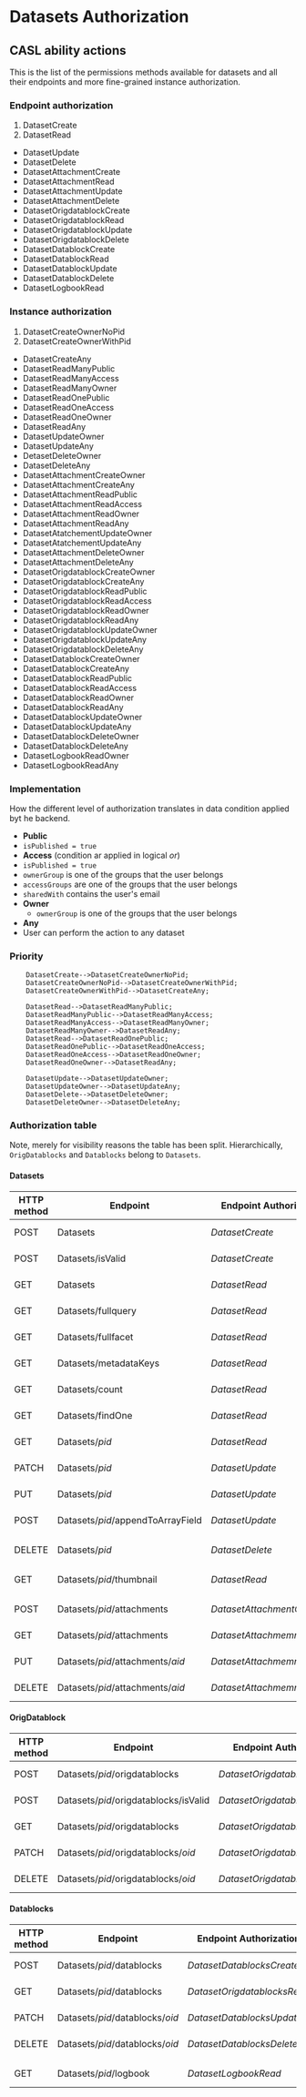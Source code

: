 # Datasets Authorization
## CASL ability actions
This is the list of the permissions methods available for datasets and all their endpoints and more fine-grained instance authorization. 


### Endpoint authorization
1. DatasetCreate
2. DatasetRead
- DatasetUpdate
- DatasetDelete
- DatasetAttachmentCreate
- DatasetAttachmentRead
- DatasetAttachmentUpdate
- DatasetAttachmentDelete
- DatasetOrigdatablockCreate
- DatasetOrigdatablockRead
- DatasetOrigdatablockUpdate
- DatasetOrigdatablockDelete
- DatasetDatablockCreate
- DatasetDatablockRead
- DatasetDatablockUpdate
- DatasetDatablockDelete
- DatasetLogbookRead
### Instance authorization
1. DatasetCreateOwnerNoPid
2. DatasetCreateOwnerWithPid
- DatasetCreateAny
- DatasetReadManyPublic
- DatasetReadManyAccess
- DatasetReadManyOwner
- DatasetReadOnePublic
- DatasetReadOneAccess
- DatasetReadOneOwner
- DatasetReadAny
- DatasetUpdateOwner
- DatasetUpdateAny
- DetasetDeleteOwner
- DatasetDeleteAny
- DatasetAttachmentCreateOwner
- DatasetAttachmentCreateAny
- DatasetAttachmentReadPublic
- DatasetAttachmentReadAccess
- DatasetAttachmentReadOwner
- DatasetAttachmentReadAny
- DatasetAtatchementUpdateOwner
- DatasetAtatchementUpdateAny
- DatasetAttachmentDeleteOwner
- DatasetAttachmentDeleteAny
- DatasetOrigdatablockCreateOwner
- DatasetOrigdatablockCreateAny
- DatasetOrigdatablockReadPublic
- DatasetOrigdatablockReadAccess
- DatasetOrigdatablockReadOwner
- DatasetOrigdatablockReadAny
- DatasetOrigdatablockUpdateOwner
- DatasetOrigdatablockUpdateAny
- DatasetOrigdatablockDeleteAny
- DatasetDatablockCreateOwner
- DatasetDatablockCreateAny
- DatasetDatablockReadPublic
- DatasetDatablockReadAccess
- DatasetDatablockReadOwner
- DatasetDatablockReadAny
- DatasetDatablockUpdateOwner
- DatasetDatablockUpdateAny
- DatasetDatablockDeleteOwner
- DatasetDatablockDeleteAny
- DatasetLogbookReadOwner
- DatasetLogbookReadAny

### Implementation
How the different level of authorization translates in data condition applied byt he backend.

- **Public**
-  `isPublished = true`
- **Access** (condition ar applied in logical _or_)
- `isPublished = true`
- `ownerGroup` is one of the groups that the user belongs
- `accessGroups` are one of the groups that the user belongs
- `sharedWith` contains the user's email
- **Owner**  
  - `ownerGroup` is one of the groups that the user belongs
- **Any**
- User can perform the action to any dataset


### Priority
```
    DatasetCreate-->DatasetCreateOwnerNoPid;
    DatasetCreateOwnerNoPid-->DatasetCreateOwnerWithPid;
    DatasetCreateOwnerWithPid-->DatasetCreateAny;
```
```
    DatasetRead-->DatasetReadManyPublic;
    DatasetReadManyPublic-->DatasetReadManyAccess;
    DatasetReadManyAccess-->DatasetReadManyOwner;
    DatasetReadManyOwner-->DatasetReadAny;
    DatasetRead-->DatasetReadOnePublic;
    DatasetReadOnePublic-->DatasetReadOneAccess;
    DatasetReadOneAccess-->DatasetReadOneOwner;
    DatasetReadOneOwner-->DatasetReadAny;
```
```
    DatasetUpdate-->DatasetUpdateOwner;
    DatasetUpdateOwner-->DatasetUpdateAny;
    DatasetDelete-->DatasetDeleteOwner;
    DatasetDeleteOwner-->DatasetDeleteAny;
```

### Authorization table
Note, merely for visibility reasons the table has been split. Hierarchically, `OrigDatablocks` and `Datablocks` belong to `Datasets`.
#### Datasets
| HTTP method | Endpoint | Endpoint Authorization | Anonymous | Authenticated User | Create Dataset Groups | Create Dataset with Pid Groups | Create Dataset Privileged Groups | Admin Groups | Delete Groups | Notes |
| -------- | ------- | ------- | ------- | ------- | ------- | ------- | ------- | ------- | ------- | ------- |
| POST | Datasets | _DatasetCreate_ | __no__ | __no__ | Owner, w/o PID<br/>_DatasetCreateOwnerNoPid_ | Owner, w/ PID<br/>_DatasetCreateOwnerWithPid_ | Any<br/>_DatasetCreateAny_ | Any<br/>_DatasetCreateAny_ | __no__ | 
| POST | Datasets/isValid | _DatasetCreate_ | __no__ | __no__ | Owner, w/o PID<br/>_DatasetCreateOwnerNoPid_ | Owner, W/ PID<br/>_DatasetCreateOwnerWithPid_ | Any<br/>_DatasetCreateAny_ | Any<br/>_DatasetCreateAny_ | __no__ | 
| GET | Datasets | _DatasetRead_ | Public<br/>_DatasetReadPublic_ | Has Access<br/>_DatasetReadAccess_ | Has Access<br/>_DatasetReadAccess_ | Has Access<br/>_DatasetReadAccess_ | Has Access<br/>_DatasetReadAccess_ | Any<br/>_DatasetReadyAny_ | __no__ | 
| GET | Datasets/fullquery | _DatasetRead_ | Public<br/>_DatasetReadManyPublic_ | Has Access<br/>_DatasetReadManyAccess_ | Has Access<br/>_DatasetReadManyAccess_ | Has Access<br/>_DatasetReadManyAccess_ | Has Access<br/>_DatasetReadManyAccess_ | Any<br/>_DatasetReadAny_ | __no__ | 
| GET | Datasets/fullfacet | _DatasetRead_ | Public<br/>_DatasetReadManyPublic_ | Has Access<br/>_DatasetReadManyAccess_ | Has Access<br/>_DatasetReadManyAccess_ | Has Access<br/>_DatasetReadManyAccess_ | Has Access<br/>_DatasetReadManyAccess_ | Any<br/>_DatasetReadAny_ | __no__ | 
| GET | Datasets/metadataKeys | _DatasetRead_ | Public<br/>_DatasetReadManyPublic_ | Has Access<br/>_DatasetReadManyAccess_ | Has Access<br/>_DatasetReadManyAccess_ | Has Access<br/>_DatasetReadManyAccess_ | Has Access<br/>_DatasetReadManyAccess_ | Any<br/>_DatasetReadAny_ | __no__ | 
| GET | Datasets/count | _DatasetRead_ | Public<br/>_DatasetReadManyPublic_ | Has Access<br/>_DatasetReadManyAccess_ | Has Access<br/>_DatasetReadManyAccess_ | Has Access<br/>_DatasetReadManyAccess_ | Has Access<br/>_DatasetReadManyAccess_ | Any<br/>_DatasetReadAny_ | __no__ | 
| GET | Datasets/findOne | _DatasetRead_ | Public<br/>_DatasetReadOnePublic_ | Has Access<br/>_DatasetReadOneAccess_ | Has Access<br/>_DatasetReadOneAccess_ | Has Access<br/>_DatasetReadOneAccess_ | Has Access<br/>_DatasetReadOneAccess_ | Any<br/>_DatasetReadAny_ | __no__ | 
| GET | Datasets/_pid_ | _DatasetRead_ | Public<br/>_DatasetReadOnePublic_ | Has Access<br/>_DatasetReadOneAccess_ | Has Access<br/>_DatasetReadOneAccess_ | Has Access<br/>_DatasetReadOneAccess_ | Has Access<br/>_DatasetReadOneAccess_ | Any<br/>_DatasetReadAny_ | __no__ | 
| PATCH | Datasets/_pid_ | _DatasetUpdate_ | __no__ | __no__ | Owner<br/>_DatasetUpdateOwner_ | Owner<br/>_DatasetUpdateOwner_ | Owner<br/>_DatasetUpdateOwner_ | Any<br/>_DatasetUpdateAny_ | __no__ | 
| PUT | Datasets/_pid_ |  _DatasetUpdate_ |__no__ | __no__ | Owner<br/>_DatasetUpdateOwner_ | Owner<br/>_DatasetUpdateOwner_ | Owner<br/>_DatasetUpdateOwner_ | Any<br/>_DatasetUpdateAny_ | __no__ | 
| POST | Datasets/_pid_/appendToArrayField |  _DatasetUpdate_ |__no__ | __no__ | Owner<br/>_DatasetUpdateOwner_ |  Owner<br/>_DatasetUpdateOwner_ | Owner<br/>_DatasetUpdateOwner_ | Any<br/>_DatasetUpdateAny_ | __no__ | 
| | | | | | | | | |
| DELETE | Datasets/_pid_ | _DatasetDelete_ | __no__ | __no__ | __no__ | __no__ | __no__ | __no__ | Any<br/>_DatasetDeleteAny_ | 
| | | | | | | | | |
| GET | Datasets/_pid_/thumbnail | _DatasetRead_ | Public<br/>_DatasetReadPublic_ | Has Access<br/>_DatasetReadAccess_ | Has Access<br/>_DatasetReadAccess_ | Has Access<br/>_DatasetReadAccess_ | Has Access<br/>_DatasetReadAccess_ | Any<br/>_DatasetReadAny_ | __no__ | 
| | | | | | | | | |
| POST | Datasets/_pid_/attachments | _DatasetAttachmentCreate_ | __no__ | __no__ | Owner<br/>_DatasetAttachmentCreateOwner_ | Owner<br/>_DatasetAttachmentCreateOwner_ | Any<br/>_DatasetAttachmentCreateAny_ | Any<br/>_DatasetAttachmentCreateAny_ | __no__ | 
| GET | Datasets/_pid_/attachments | _DatasetAttachmemntRead_ | Public<br/>_DatasetAttachmentReadPublic_ | Has Access<br/>_DatasetAttachmentReadAccess_ | Has Access<br/>_DatasetAttachmentReadAccess_ | Has Access<br/>_DatasetAttachmentReadAccess_ | Has Access<br/>_DatasetAttachmentReadAccess_ | Any<br/>_DatasetAttachmentReadAny_ | __no__ | 
| PUT | Datasets/_pid_/attachments/_aid_ | _DatasetAttachmemntUpdate_ | __no__ | __no__ | Owner<br/>_DatasetAttachmentUpdateOwner_ | Owner<br/>_DatasetAttachmentUpdateOwner_ | Owner<br/>_DatasetAttachmentUpdateOwner_ |  Any<br/>_DatasetAttachmentCreateAny_ | __no__ | 
| DELETE | Datasets/_pid_/attachments/_aid_ | _DatasetAttachmemntDelete_ | __no__ | __no__ | Owner<br/>_DatasetAttachmentDeleteOwner_ | Owner<br/>_DatasetAttachmentDeleteOwner_ | Owner<br/>_DatasetAttachmentDeleteOwner_ | Any<br/>_DatasetAttachmentDeleteAny_ | __no__ | 

#### OrigDatablock
| HTTP method | Endpoint | Endpoint Authorization | Anonymous | Authenticated User | Create Dataset Groups | Create Dataset with Pid Groups | Create Dataset Privileged Groups | Admin Groups | Delete Groups | Notes |
| -------- | ------- | ------- | ------- | ------- | ------- | ------- | ------- | ------- | ------- | ------- |
| POST | Datasets/_pid_/origdatablocks | _DatasetOrigdatablocksCreate_ | __no__ | __no__ | Owner<br/>_DatasetOrigdatablockCreateOwner_ | Owner<br/>_DatasetOrigdatablockCreateOwner_ | Any<br/>_DatasetOrigdatablockCreateAny_ | Any<br/>_DatasetOrigdatablockCreateAny_ | __no__ | 
| POST | Datasets/_pid_/origdatablocks/isValid | _DatasetOrigdatablocksCreate_ |  __no__ | __no__ | Owner<br/>_DatasetOrigdatablockCreateOwner_ | Owner<br/>_DatasetOrigdatablockCreateOwner_ | Any<br/>_DatasetOrigdatablockCreateAny_ | Any<br/>_DatasetOrigdatablockCreateAny_ | __no__ | 
| GET | Datasets/_pid_/origdatablocks | _DatasetOrigdatablocksRead_ | Public<br/>_DatasetOrigdatablockReadPublic_ | Has Access<br/>_DatasetOrigdatablockReadOAccess_ | Has Access<br/>_DatasetOrigdatablockReadAccess_ | Has Access<br/>_DatasetOrigdatablockReadAccess_ | Has Access<br/>_DatasetOrigdatablockReadAccess_ | Any<br/>_DatasetOrigdatablockReadAny_ | __no__ | 
| PATCH | Datasets/_pid_/origdatablocks/_oid_ | _DatasetOrigdatablocksUpdate_ | __no__ | __no__ | Owner<br/>_DatasetOrigdatablockUpdateOwner_ | Owner<br/>_DatasetOrigdatablockUpdateOwner_ | Owner<br/>_DatasetOrigdatablockUpdateOwner_ | Any<br/>_DatasetOrigdatablockCreateAny_ | __no__ |  |
| DELETE | Datasets/_pid_/origdatablocks/_oid_ | _DatasetOrigdatablocksDelete_ | __no__ | __no__ | __no__ |  __no__ | __no__ |  __no__ | Any<br/>_DatasetOrigdatablockDeleteAny_ |  | 


#### Datablocks
| HTTP method | Endpoint | Endpoint Authorization | Anonymous | Authenticated User | Create Dataset Groups | Create Dataset with Pid Groups | Create Dataset Privileged Groups | Admin Groups | Delete Groups | Notes |
| -------- | ------- | ------- | ------- | ------- | ------- | ------- | ------- | ------- | ------- | ------- |
| POST | Datasets/_pid_/datablocks | _DatasetDatablocksCreate_ | __no__ | __no__ | Owner<br/>_DatasetDatablockCreateOwner_ | Owner<br/>_DatasetDatablockCreateOwner_ | Owner<br/>_DatasetDatablockCreateOwner_ | Any<br/>_DatasetDatablockCreateAny_ | __no__ |  |
| GET | Datasets/_pid_/datablocks | _DatasetOrigdatablocksRead_ | Public<br/>_DatasetDatablockReadPublic_ | Has Access<br/>_DatasetDatablockReadAccess_ | Has Access<br/>_DatasetDatablockReadAccess_ | Has Access<br/>_DatasetDatablockReadAccess_ | Has Access<br/>_DatasetDatablockReadAccess_ | Any<br/>_DatasetDatablockReadAny_ | __no__ |  |
| PATCH | Datasets/_pid_/datablocks/_oid_ | _DatasetDatablocksUpdate_ | __no__ | __no__ | Owner<br/>_DatasetDatablockUpdateOwner_ | Owner<br/>_DatasetDatablockUpdateOwner_ | Owner<br/>_DatasetDatablockUpdateOwner_ | Any<br/>_DatasetDatablockCreateAny_ | __no__ | | 
| DELETE | Datasets/_pid_/datablocks/_oid_ | _DatasetDatablocksDelete_ | __no__ | __no__ | __no__ |  __no__ | __no__ | __no__ | Any<br/>_DatasetDatablockDeleteAny_ | 
| | | | | | | | | |
| GET | Datasets/_pid_/logbook | _DatasetLogbookRead_ | __no__ | Owner<br/>_DatasetLogbookReadOwner_ |  Owner<br/>_DatasetLogbookReadOwner_ | Owner<br/>_DatasetLogbookReadOwner_ | Owner<br/>_DatasetLogbookReadOwner_ |  Any<br/>_DatasetLogbookReadAny_ | __no__ | | 